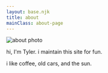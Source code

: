 ```yaml
---
layout: base.njk
title: about
mainClass: about-page
---
```


![about photo](/assets/images/about-photo-1.jpg)

hi, I'm Tyler. i maintain this site for fun.

i like coffee, old cars, and the sun.
